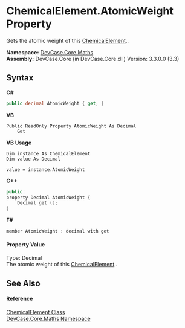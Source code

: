 # ChemicalElement.AtomicWeight Property 
 

Gets the atomic weight of this <a href="T_DevCase_Core_Maths_ChemicalElement">ChemicalElement</a>..

**Namespace:**&nbsp;<a href="N_DevCase_Core_Maths">DevCase.Core.Maths</a><br />**Assembly:**&nbsp;DevCase.Core (in DevCase.Core.dll) Version: 3.3.0.0 (3.3)

## Syntax

**C#**<br />
``` C#
public decimal AtomicWeight { get; }
```

**VB**<br />
``` VB
Public ReadOnly Property AtomicWeight As Decimal
	Get
```

**VB Usage**<br />
``` VB Usage
Dim instance As ChemicalElement
Dim value As Decimal

value = instance.AtomicWeight

```

**C++**<br />
``` C++
public:
property Decimal AtomicWeight {
	Decimal get ();
}
```

**F#**<br />
``` F#
member AtomicWeight : decimal with get

```


#### Property Value
Type: Decimal<br />The atomic weight of this <a href="T_DevCase_Core_Maths_ChemicalElement">ChemicalElement</a>..

## See Also


#### Reference
<a href="T_DevCase_Core_Maths_ChemicalElement">ChemicalElement Class</a><br /><a href="N_DevCase_Core_Maths">DevCase.Core.Maths Namespace</a><br />